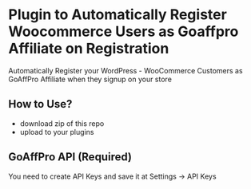 # Plugin to Automatically Register Woocommerce Users as Goaffpro Affiliate on Registration

Automatically Register your WordPress - WooCommerce Customers as GoAffPro Affiliate when they signup on your store

## How to Use?  

  - download zip of this repo
  - upload to your plugins

## GoAffPro API (Required)

You need to create API Keys and save it at Settings -> API Keys
